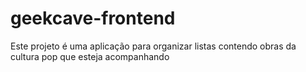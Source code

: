 # geekcave-frontend
Este projeto é uma aplicação para organizar listas contendo obras da cultura pop que esteja acompanhando
